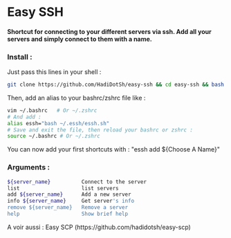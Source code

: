 # Easy SSH
#### Shortcut for connecting to your different servers via ssh. Add all your servers and simply connect to them with a name.

### Install :
<p>Just pass this lines in your shell :</p>

```bash
git clone https://github.com/HadiDotSh/easy-ssh && cd easy-ssh && bash install.sh
```
<p>Then, add an alias to your bashrc/zshrc file like :</p>

```bash
vim ~/.bashrc   # Or ~/.zshrc
# And add :
alias essh="bash ~/.essh/essh.sh"
# Save and exit the file, then reload your bashrc or zshrc :
source ~/.bashrc # Or ~/.zshrc
```

<p>You can now add your first shortcuts with : "essh add ${Choose A Name}"</p>

### Arguments :

```bash
${server_name}          Connect to the server
list                    list servers
add ${server_name}      Add a new server
info ${server_name}     Get server's info
remove ${server_name}   Remove a server
help                    Show brief help
```

<p>A voir aussi : Easy SCP (https://github.com/hadidotsh/easy-scp)</p>
